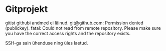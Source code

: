 # Gitprojekt

gitist githubi andmed ei läinud.
git@github.com: Permission denied (publickey).
fatal: Could not read from remote repository.
Please make sure you have the correct access rights
and the repository exists.

SSH-ga sain ühenduse ning üles laetud.
